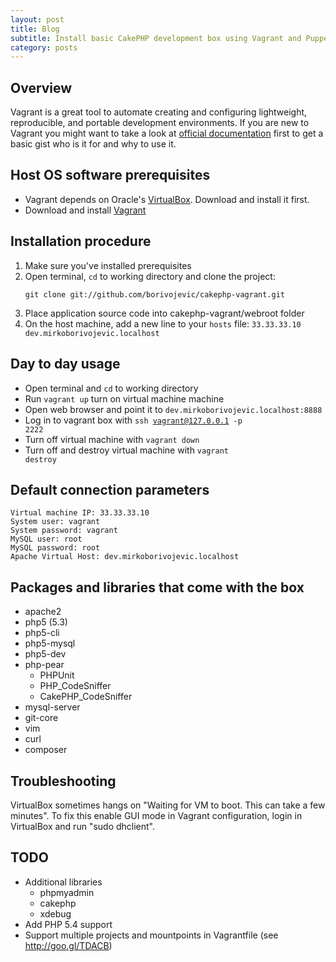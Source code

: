 ```yaml
---
layout: post
title: Blog
subtitle: Install basic CakePHP development box using Vagrant and Puppet
category: posts
---
```


## Overview

Vagrant is a great tool to automate creating and configuring lightweight, reproducible, and portable development environments. If you are new to Vagrant you might want to take a look at [official documentation](http://docs.vagrantup.com/v2/why-vagrant/index.html) first to get a basic gist who is it for and why to use it.

## Host OS software prerequisites

- Vagrant depends on Oracle's [VirtualBox][]. Download and install it first.
- Download and install [Vagrant][]

## Installation procedure

1. Make sure you've installed prerequisites
2. Open terminal, <code>cd</code> to working directory and clone the project:
    <pre class="terminal"><code>git clone git://github.com/borivojevic/cakephp-vagrant.git</code></pre>
3. Place application source code into cakephp-vagrant/webroot folder
4. On the host machine, add a new line to your <code>hosts</code> file:
    <code>33.33.33.10 dev.mirkoborivojevic.localhost</code>

## Day to day usage

- Open terminal and <code>cd</code> to working directory
- Run <code>vagrant up</code> turn on virtual machine machine
- Open web browser and point it to <code>dev.mirkoborivojevic.localhost:8888</code>
- Log in to vagrant box with <code>ssh vagrant@127.0.0.1 -p 2222</code>
- Turn off virtual machine with <code>vagrant down</code>
- Turn off and destroy virtual machine with <code>vagrant destroy</code>

## Default connection parameters

    Virtual machine IP: 33.33.33.10
    System user: vagrant
    System password: vagrant
    MySQL user: root
    MySQL password: root
    Apache Virtual Host: dev.mirkoborivojevic.localhost

## Packages and libraries that come with the box

- apache2
- php5 (5.3)
- php5-cli
- php5-mysql
- php5-dev
- php-pear
    - PHPUnit
    - PHP_CodeSniffer
    - CakePHP_CodeSniffer
- mysql-server
- git-core
- vim
- curl
- composer

## Troubleshooting

VirtualBox sometimes hangs on "Waiting for VM to boot. This can take a few minutes". To fix this enable GUI mode in Vagrant configuration, login in VirtualBox and run "sudo dhclient".

## TODO

- Additional libraries
    - phpmyadmin
    - cakephp
    - xdebug
- Add PHP 5.4 support
- Support multiple projects and mountpoints in Vagrantfile (see http://goo.gl/TDACB)

[Vagrant]: http://downloads.vagrantup.com/tags/v1.0.3
[VirtualBox]: http://www.virtualbox.org/wiki/Downloads